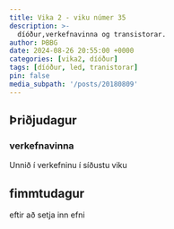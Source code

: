 ```yaml
---
title: Vika 2 - viku númer 35
description: >-
  díóður,verkefnavinna og transistorar.
author: ÞBBG
date: 2024-08-26 20:55:00 +0000
categories: [vika2, díóður]
tags: [díóður, led, tranistorar]
pin: false
media_subpath: '/posts/20180809'
---
```


## Þriðjudagur

### verkefnavinna

Unnið í verkefninu í síðustu viku

## fimmtudagur

eftir að setja inn efni